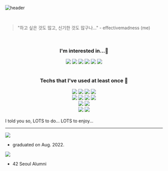 ![header](https://capsule-render.vercel.app/api?type=waving&color=auto&height=400&section=header&text=effectivemadness&fontSize=50)


 <br />

> "하고 싶은 것도 많고, 신기한 것도 많구나..." - effectivemadness (me)

 <br />

<h3 align='center'> I'm interested in...🤔  </h3>
<div align='center'>
<img src="https://img.shields.io/badge/Linux-blue?style=flat&logo=Linux&logoColor=white"/> 
<img src="https://img.shields.io/badge/Network-green?style=flat"/> 
<img src="https://img.shields.io/badge/ML-yellow?style=flat"/> 
<img src="https://img.shields.io/badge/IoT/HomeAutomation-red?style=flat"/> 
<img src="https://img.shields.io/badge/Photography-yellowgreen?style=flat"/> 
<img src="https://img.shields.io/badge/Video Editing-lightgrey?style=flat"/> 
 </div>

 <br />

 <h3 align='center'> Techs that I've used at least once 🔭 </h3>
<div align='center'>
<img src="https://img.shields.io/badge/Python-blue?style=flat&logo=Python&logoColor=white"/>
<img src="https://img.shields.io/badge/C/C++-yellow?style=flat&logo=C%2B%2B&logoColor=white"/> 
<img src="https://img.shields.io/badge/CSS-red?style=flat&logo=CSS3&logoColor=white"/> 
<img src="https://img.shields.io/badge/Javascript-yellow?style=flat&logo=Javascript&logoColor=white"/> <br/> 
<img src="https://img.shields.io/badge/Tensorflow(.js)-yellow?style=flat&logo=Tensorflow&logoColor=white"/> 
<img src="https://img.shields.io/badge/Pytorch-orange?style=flat&logo=Pytorch&logoColor=white"/> 
<img src="https://img.shields.io/badge/Flask-blue?style=flat&logo=Flask&logoColor=white"/> 
<img src="https://img.shields.io/badge/MQTT-gray?style=flat&logo=Eclipse Mosquitto&logoColor=white"/> 
<br/>
<img src="https://img.shields.io/badge/Docker-blue?style=flat&logo=Docker&logoColor=white"/> 
<img src="https://img.shields.io/badge/AWS-yellow?style=flat&logo=Amazon AWS&logoColor=white"/>
<br/>
<img src="https://img.shields.io/badge/Raspberry Pi-red?style=flat&logo=Raspberry Pi&logoColor=white"/>
<img src="https://img.shields.io/badge/Arduino(or compatible board)-lightgrey?style=flat&logo=Arduino&logoColor=white"/>
 </div>
<br />
I told you so, LOTS to do... LOTS to enjoy...

---
<img src="https://img.shields.io/badge/Kyunghee University-A40F16?style=flat-square"/>

+ graduated on Aug. 2022.

<img src="https://img.shields.io/badge/42Seoul-grey?style=flat-square&logo=42&logoColor=white"/>

+ 42 Seoul Alumni
<!--
**effectivemadness/effectivemadness** is a ✨ _special_ ✨ repository because its `README.md` (this file) appears on your GitHub profile.

Here are some ideas to get you started:

- 🔭 I’m currently working on ...
- 🌱 I’m currently learning ...
- 👯 I’m looking to collaborate on ...
- 🤔 I’m looking for help with ...
- 💬 Ask me about ...
- 📫 How to reach me: ...
- 😄 Pronouns: ...
- ⚡ Fun fact: ...
-->
